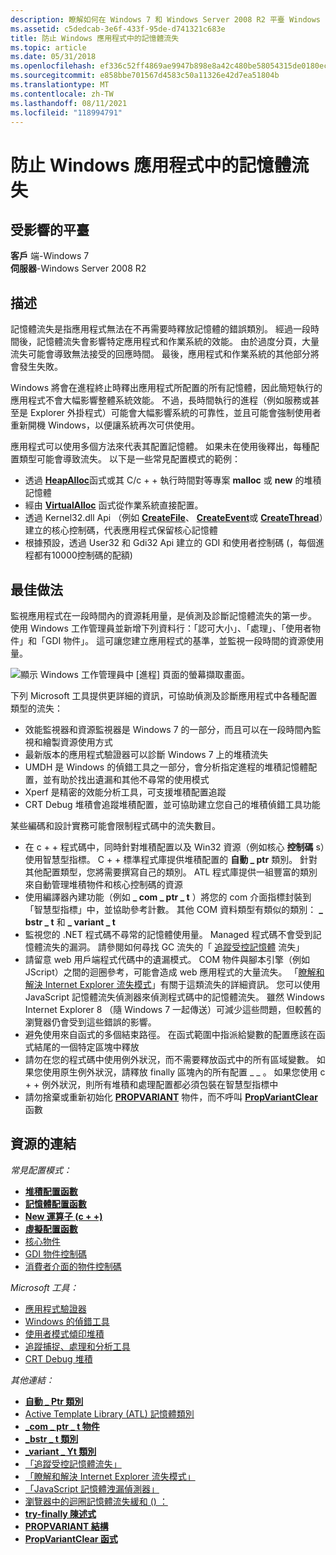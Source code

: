 ```yaml
---
description: 瞭解如何在 Windows 7 和 Windows Server 2008 R2 平臺 Windows 的應用程式中避免記憶體流失。
ms.assetid: c5dedcab-3e6f-433f-95de-d741321c683e
title: 防止 Windows 應用程式中的記憶體流失
ms.topic: article
ms.date: 05/31/2018
ms.openlocfilehash: ef336c52ff4869ae9947b898e8a42c480be58054315de0180ec6a18f8c917f51
ms.sourcegitcommit: e858bbe701567d4583c50a11326e42d7ea51804b
ms.translationtype: MT
ms.contentlocale: zh-TW
ms.lasthandoff: 08/11/2021
ms.locfileid: "118994791"
---
```

# <a name="preventing-memory-leaks-in-windows-applications"></a>防止 Windows 應用程式中的記憶體流失

## <a name="affected-platforms"></a>受影響的平臺

**客戶** 端-Windows 7  
**伺服器**-Windows Server 2008 R2  

## <a name="description"></a>描述

記憶體流失是指應用程式無法在不再需要時釋放記憶體的錯誤類別。 經過一段時間後，記憶體流失會影響特定應用程式和作業系統的效能。 由於過度分頁，大量流失可能會導致無法接受的回應時間。 最後，應用程式和作業系統的其他部分將會發生失敗。

Windows 將會在進程終止時釋出應用程式所配置的所有記憶體，因此簡短執行的應用程式不會大幅影響整體系統效能。 不過，長時間執行的進程（例如服務或甚至是 Explorer 外掛程式）可能會大幅影響系統的可靠性，並且可能會強制使用者重新開機 Windows，以便讓系統再次可供使用。

應用程式可以使用多個方法來代表其配置記憶體。 如果未在使用後釋出，每種配置類型可能會導致流失。 以下是一些常見配置模式的範例：

-   透過 [**HeapAlloc**](/windows/win32/api/heapapi/nf-heapapi-heapalloc)函式或其 C/c + + 執行時間對等專案 **malloc** 或 **new** 的堆積記憶體
-   經由 [**VirtualAlloc**](/windows/win32/api/memoryapi/nf-memoryapi-virtualalloc) 函式從作業系統直接配置。
-   透過 Kernel32.dll Api （例如 [**CreateFile**](/windows/win32/api/fileapi/nf-fileapi-createfilea)、 [**CreateEvent**](/windows/win32/api/synchapi/nf-synchapi-createeventa)或 [**CreateThread**](/windows/win32/api/processthreadsapi/nf-processthreadsapi-createthread)）建立的核心控制碼，代表應用程式保留核心記憶體
-   根據預設，透過 User32 和 Gdi32 Api 建立的 GDI 和使用者控制碼 (，每個進程都有10000控制碼的配額) 

## <a name="best-practices"></a>最佳做法

監視應用程式在一段時間內的資源耗用量，是偵測及診斷記憶體流失的第一步。 使用 Windows 工作管理員並新增下列資料行：「認可大小」、「處理」、「使用者物件」和「GDI 物件」。 這可讓您建立應用程式的基準，並監視一段時間的資源使用量。

![顯示 Windows 工作管理員中 [進程] 頁面的螢幕擷取畫面。](images/preventingmemoryleaks-windowstaskmanager.gif)

下列 Microsoft 工具提供更詳細的資訊，可協助偵測及診斷應用程式中各種配置類型的流失：

-   效能監視器和資源監視器是 Windows 7 的一部分，而且可以在一段時間內監視和繪製資源使用方式
-   最新版本的應用程式驗證器可以診斷 Windows 7 上的堆積流失
-   UMDH 是 Windows 的偵錯工具之一部分，會分析指定進程的堆積記憶體配置，並有助於找出遺漏和其他不尋常的使用模式
-   Xperf 是精密的效能分析工具，可支援堆積配置追蹤
-   CRT Debug 堆積會追蹤堆積配置，並可協助建立您自己的堆積偵錯工具功能

某些編碼和設計實務可能會限制程式碼中的流失數目。

-   在 c + + 程式碼中，同時針對堆積配置以及 Win32 資源（例如核心 **控制碼** s）使用智慧型指標。 C + + 標準程式庫提供堆積配置的 **自動 \_ ptr** 類別。 針對其他配置類型，您將需要撰寫自己的類別。 ATL 程式庫提供一組豐富的類別來自動管理堆積物件和核心控制碼的資源
-   使用編譯器內建功能（例如 **\_ com \_ ptr \_ t** ）將您的 com 介面指標封裝到「智慧型指標」中，並協助參考計數。 其他 COM 資料類型有類似的類別： **\_ bstr \_ t** 和 **\_ variant \_ t**
-   監視您的 .NET 程式碼不尋常的記憶體使用量。 Managed 程式碼不會受到記憶體流失的漏洞。 請參閱如何尋找 GC 流失的「 [追蹤受控記憶體](/archive/blogs/ricom/) 流失」
-   請留意 web 用戶端程式代碼中的遺漏模式。 COM 物件與腳本引擎（例如 JScript）之間的迴圈參考，可能會造成 web 應用程式的大量流失。 「[瞭解和解決 Internet Explorer 流失模式](/previous-versions/ms976398(v=msdn.10))」有關于這類流失的詳細資訊。 您可以使用 JavaScript 記憶體流失偵測器來偵測程式碼中的記憶體流失。 雖然 Windows Internet Explorer 8 （隨 Windows 7 一起傳送）可減少這些問題，但較舊的瀏覽器仍會受到這些錯誤的影響。
-   避免使用來自函式的多個結束路徑。 在函式範圍中指派給變數的配置應該在函式結尾的一個特定區塊中釋放
-   請勿在您的程式碼中使用例外狀況，而不需要釋放函式中的所有區域變數。 如果您使用原生例外狀況，請釋放 finally 區塊內的所有配置 \_ \_ 。 如果您使用 c + + 例外狀況，則所有堆積和處理配置都必須包裝在智慧型指標中
-   請勿捨棄或重新初始化 [**PROPVARIANT**](/windows/win32/api/propidlbase/ns-propidlbase-propvariant) 物件，而不呼叫 [**PropVariantClear**](/windows/win32/api/combaseapi/nf-combaseapi-propvariantclear) 函數

## <a name="links-to-resources"></a>資源的連結

*常見配置模式：*

-   [**堆積配置函數**](/windows/win32/api/heapapi/nf-heapapi-heapalloc)
-   [**記憶體配置函數**](https://msdn.microsoft.com/library/6ewkz86d(v=VS.71).aspx)
-   [**New 運算子 (c + +)**](https://msdn.microsoft.com/library/kewsb8ba(v=VS.71).aspx)
-   [**虛擬配置函數**](/windows/win32/api/memoryapi/nf-memoryapi-virtualalloc)
-   [核心物件](../sysinfo/kernel-objects.md)
-   [GDI 物件控制碼](../sysinfo/gdi-objects.md)
-   [消費者介面的物件控制碼](../sysinfo/user-objects.md)

*Microsoft 工具：*

-   [應用程式驗證器](application-verifier.md)
-   [Windows 的偵錯工具](/windows-hardware/drivers/debugger/)
-   [使用者模式傾印堆積](/windows-hardware/drivers/debugger/umdh)
-   [追蹤捕捉、處理和分析工具](https://msdn.microsoft.com/performance/cc825801.aspx)
-   [CRT Debug 堆積](/visualstudio/debugger/crt-debug-heap-details?view=vs-2015)

*其他連結：*

-   [**自動 \_ Ptr 類別**](https://msdn.microsoft.com/library/ew3fk483(v=VS.71).aspx)
-   [Active Template Library (ATL) 記憶體類別](https://msdn.microsoft.com/library/44yh1z4f(v=VS.71).aspx)
-   [**\_com \_ ptr \_ t 物件**](https://msdn.microsoft.com/library/417w8b3b(v=VS.71).aspx)
-   [**\_bstr \_ t 類別**](https://msdn.microsoft.com/library/zthfhkd6(v=VS.71).aspx)
-   [**\_variant \_ Yt 類別**](https://msdn.microsoft.com/library/x295h94e(v=VS.71).aspx)
-   [「追蹤受控記憶體流失」](/archive/blogs/ricom/)
-   [「瞭解和解決 Internet Explorer 流失模式」](/previous-versions/ms976398(v=msdn.10))
-   [「JavaScript 記憶體洩漏偵測器」](/archive/blogs/gpde/new-javascript-memory-leak-detector-from-our-team)
-   [瀏覽器中的迴圈記憶體流失緩和 () ：](/previous-versions/windows/internet-explorer/ie-developer/platform-apis/dd361842(v=vs.85))
-   [**try-finally 陳述式**](https://msdn.microsoft.com/library/yb3kz605(v=VS.71).aspx)
-   [**PROPVARIANT 結構**](/windows/win32/api/propidlbase/ns-propidlbase-propvariant)
-   [**PropVariantClear 函式**](/windows/win32/api/combaseapi/nf-combaseapi-propvariantclear)

 

 
